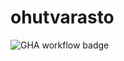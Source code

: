 # ohutvarasto

![GHA workflow badge](https://github.com/PlatinumFoxTail/ohutvarasto/tree/main/.github/workflows/CI/badge.svg)
